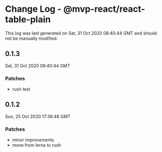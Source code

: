 # Change Log - @mvp-react/react-table-plain

This log was last generated on Sat, 31 Oct 2020 08:40:44 GMT and should not be manually modified.

## 0.1.3
Sat, 31 Oct 2020 08:40:44 GMT

### Patches

- rush test

## 0.1.2
Sun, 25 Oct 2020 17:36:48 GMT

### Patches

- minor improvements
- move from lerna to rush

